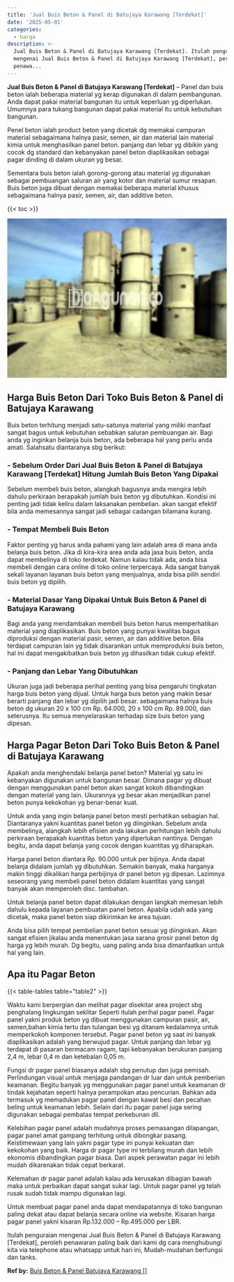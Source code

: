 ```yaml
---
title: 'Jual Buis Beton & Panel di Batujaya Karawang [Terdekat]'
date: '2025-05-01'
categories:
  - harga
description: >-
  Jual Buis Beton & Panel di Batujaya Karawang [Terdekat]. Itulah penguraian
  mengenai Jual Buis Beton & Panel di Batujaya Karawang [Terdekat], peroleh
  penawa...
---
```


**Jual Buis Beton & Panel di Batujaya Karawang \[Terdekat\]** – Panel dan buis beton ialah beberapa material yg kerap digunakan di dalam pembangunan. Anda dapat pakai material bangunan itu untuk keperluan yg diperlukan. Umumnya para tukang bangunan dapat pakai material itu untuk kebutuhan bangunan.

Penel beton ialah product beton yang dicetak dg memakai campuran material sebagaimana halnya pasir, semen, air dan material lain material kimia untuk menghasilkan panel beton. panjang dan lebar yg dibikin yang cocok dg standard dan kebanyakan panel beton diaplikasikan sebagai pagar dinding di dalam ukuran yg besar.

Sementara buis beton ialah gorong-gorong atau material yg digunakan sebagai pembuangan saluran air yang kotor dan material sumur resapan. Buis beton juga dibuat dengan memakai beberapa material khusus sebagaimana halnya pasir, semen, air, dan additive beton.

{{< toc >}}

![Jual Buis Beton & Panel di Batujaya Karawang [Terdekat]](/images/jual-panel-buis-beton-murah-69.png)

## Harga Buis Beton Dari Toko Buis Beton & Panel di Batujaya Karawang

Buis beton terhitung menjadi satu-satunya material yang miliki manfaat sangat bagus untuk kebutuhan sebabkan saluran pembuangan air. Bagi anda yg inginkan belanja buis beton, ada beberapa hal yang perlu anda amati. Salahsatu diantaranya sbg berikut:

### \- Sebelum Order Dari Jual Buis Beton & Panel di Batujaya Karawang \[Terdekat\] Hitung Jumlah Buis Beton Yang Dipakai

Sebelum membeli buis beton, alangkah bagusnya anda mengira lebih dahulu perkiraan berapakah jumlah buis beton yg dibutuhkan. Kondisi ini penting jadi tidak keliru dalam laksanakan pembelian. akan sangat efektif bila anda memesannya sangat jadi sebagai cadangan bilamana kurang.

### \- Tempat Membeli Buis Beton

Faktor penting yg harus anda pahami yang lain adalah area di mana anda belanja buis beton. Jika di kira-kira area anda ada jasa buis beton, anda dapat membelinya di toko terdekat. Namun kalau tidak ada, anda bisa membeli dengan cara online di toko online terpercaya. Ada sangat banyak sekali layanan layanan buis beton yang menjualnya, anda bisa pilih sendiri buis beton yg dipilih.

### \- Material Dasar Yang Dipakai Untuk Buis Beton & Panel di Batujaya Karawang

Bagi anda yang mendambakan membeli buis beton harus memperhatikan material yang diaplikasikan. Buis beton yang punyai kwalitas bagus diproduksi dengan material pasir, semen, air dan additive beton. Bila terdapat campuran lain yg tidak disarankan untuk memproduksi buis beton, hal ini dapat mengakibatkan buis beton yg dihasilkan tidak cukup efektif.

### \- Panjang dan Lebar Yang Dibutuhkan

Ukuran juga jadi beberapa perihal penting yang bisa pengaruhi tingkatan harga buis beton yang dijual. Untuk harga buis beton yang makin besar berarti panjang dan lebar yg dipilih jadi besar. sebagaimana halnya buis beton dg ukuran 20 x 100 cm Rp. 64.000, 20 x 100 cm Rp. 89.000, dan seterusnya. Itu semua menyelaraskan terhadap size buis beton yang dipesan.

## Harga Pagar Beton Dari Toko Buis Beton & Panel di Batujaya Karawang

Apakah anda menghendaki belanja panel beton? Material yg satu ini kebanyakan digunakan untuk bangunan besar. Dimana pagar yg dibuat dengan menggunakan panel beton akan sangat kokoh dibandingkan dengan material yang lain. Ukurannya yg besar akan menjadikan panel beton punya kekokohan yg benar-benar kuat.

Untuk anda yang ingin belanja panel beton mesti perhatikan sebagian hal. Diantaranya yakni kuantitas panel beton yg diinginkan. Sebelum anda membelinya, alangkah lebih efisien anda lakukan perhitungan lebih dahulu perkiraan berapakah kuantitas beton yang diperlukan nantinya. Dengan begitu, anda dapat belanja yang cocok dengan kuantitas yg diharapkan.

Harga panel beton diantara Rp. 90.000 untuk per bijinya. Anda dapat belanja didalam jumlah yg dibutuhkan. Semakin banyak, maka harganya makin tinggi dikalikan harga perbijinya dr panel beton yg dipesan. Lazimnya seseorang yang membeli panel beton didalam kuantitas yang sangat banyak akan memperoleh disc. tambahan.

Untuk belanja panel beton dapat dilakukan dengan langkah memesan lebih dahulu kepada layanan pembuatan panel beton. Apabila udah ada yang dicetak, maka panel beton siap dikirimkan ke area tujuan.

Anda bisa pilih tempat pembelian panel beton sesuai yg diinginkan. Akan sangat efisien jikalau anda menentukan jasa sarana grosir panel beton dg harga yg lebih murah. Dg begitu, uang paling anda bisa dimanfaatkan untuk hal yang lain.

## Apa itu Pagar Beton

{{< table-tables table="table2" >}}

Waktu kami berpergian dan melihat pagar disekitar area project sbg penghalang lingkungan seklitar Seperti itulah perihal pagar panel. Pagar panel yakni produk beton yg dibuat menggunakan campuran pasir, air, semen,bahan kimia tertu dan tulangan besi yg ditanam kedalamnya untuk memperkokoh komponen tersebut. Pagar panel beton yg saat ini banyak diaplikasikan adalah yang berwujud pagar. Untuk panjang dan lebar yg terdapat di pasaran bermacam ragam, tapi kebanyakan berukuran panjang 2,4 m, lebar 0,4 m dan ketebalan 0,05 m.

Fungsi dr pagar panel biasanya adalah sbg penutup dan juga pemisah. Perlindungan visual untuk menjaga pandangan dr luar dan untuk pemberian keamanan. Begitu banyak yg menggunakan pagar panel untuk keamanan dr tindak kejahatan seperti halnya perampokan atau pencurian. Bahkan ada termasuk yg memadukan pagar panel dengan kawat besi dan pecahan beling untuk keamanan lebih. Selain dari itu pagar panel juga sering digunakan sebagai pembatas tempat perkebunan dll.

Kelebihan pagar panel adalah mudahnya proses pemasangan dilapangan, pagar panel amat gampang terhitung untuk dibongkar pasang. Keistimewaan yang lain yakni pagar type ini punyai kekuatan dan kekokohan yang baik. Harga dr pagar type ini terbilang murah dan lebih ekonomis dibandingkan pagar biasa. Dari aspek perawatan pagar ini lebih mudah dikarenakan tidak cepat berkarat.

Kelemahan dr pagar panel adalah kalau ada kerusakan dibagian bawah maka untuk perbaikan dapat sangat sukar lagi. Untuk pagar panel yg telah rusak sudah tidak mampu digunakan lagi.

Untuk membuat pagar panel anda dapat mendapatannya di toko bangunan paling dekat atau dapat belanja secara online via website. Kisaran harga pagar panel yakni kisaran Rp.132.000 – Rp.495.000 per LBR.

Itulah penguraian mengenai Jual Buis Beton & Panel di Batujaya Karawang \[Terdekat\], peroleh penawaran paling baik dari kami dg cara menghubungi kita via telephone atau whatsapp untuk hari ini, Mudah-mudahan berfungsi dan tanks.

**Ref by:** [Buis Beton & Panel Batujaya Karawang []](https://id.wikipedia.org/wiki/Buis)
